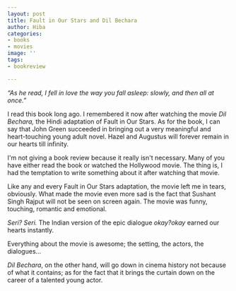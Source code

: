 ```yaml
---
layout: post
title: Fault in Our Stars and Dil Bechara
author: Hiba
categories:
- books
- movies
image: ''
tags:
- bookreview

---
```

_“As he read, I fell in love the way you fall asleep: slowly, and then all at once.”_

I read this book long ago. I remembered it now after watching the movie _Dil Bechara,_ the Hindi adaptation of Fault in Our Stars. As for the book, I can say that John Green succeeded in bringing out a very meaningful and heart-touching young adult novel. Hazel and Augustus will forever remain in our hearts till infinity.

I'm not giving a book review because it really isn't necessary. Many of you have either read the book or watched the Hollywood movie. The thing is, I had the temptation to write something about it after watching that movie. 

Like any and every Fault in Our Stars adaptation, the movie left me in tears, obviously. What made the movie even more sad is the fact that Sushant Singh Rajput will not be seen on screen again. The movie was funny, touching, romantic and emotional. 

_Seri? Seri._                                                                                          The Indian version of the epic dialogue _okay?okay_ earned our hearts instantly. 

Everything about the movie is awesome; the setting, the actors, the dialogues...

_Dil Bechara_, on the other hand, will go down in cinema history not because of what it contains; as for the fact that it brings the curtain down on the career of a talented young actor.
